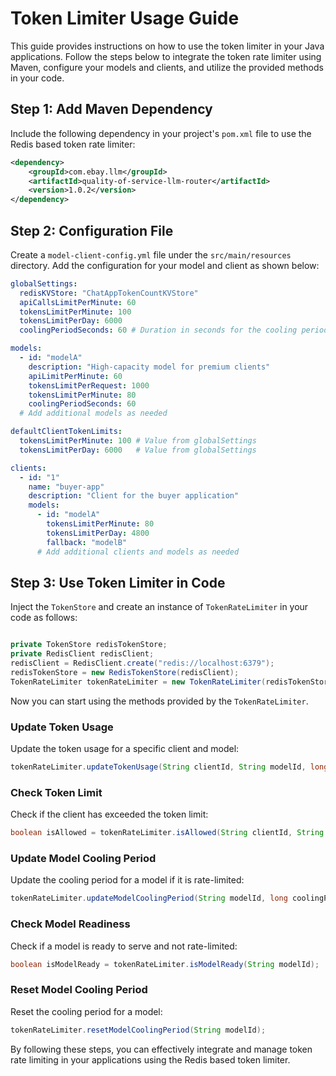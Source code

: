 # Token Limiter Usage Guide

This guide provides instructions on how to use the token limiter in your Java applications. Follow the steps below to integrate the token rate limiter using Maven, configure your models and clients, and utilize the provided methods in your code.

## Step 1: Add Maven Dependency

Include the following dependency in your project's `pom.xml` file to use the Redis based token rate limiter:

```xml
<dependency>
    <groupId>com.ebay.llm</groupId>
    <artifactId>quality-of-service-llm-router</artifactId>
    <version>1.0.2</version>
</dependency>
```

## Step 2: Configuration File

Create a `model-client-config.yml` file under the `src/main/resources` directory. Add the configuration for your model and client as shown below:

```yaml
globalSettings:
  redisKVStore: "ChatAppTokenCountKVStore"
  apiCallsLimitPerMinute: 60
  tokensLimitPerMinute: 100
  tokensLimitPerDay: 6000
  coolingPeriodSeconds: 60 # Duration in seconds for the cooling period

models:
  - id: "modelA"
    description: "High-capacity model for premium clients"
    apiLimitPerMinute: 60
    tokensLimitPerRequest: 1000
    tokensLimitPerMinute: 80
    coolingPeriodSeconds: 60
  # Add additional models as needed

defaultClientTokenLimits:
  tokensLimitPerMinute: 100 # Value from globalSettings
  tokensLimitPerDay: 6000   # Value from globalSettings

clients:
  - id: "1"
    name: "buyer-app"
    description: "Client for the buyer application"
    models:
      - id: "modelA"
        tokensLimitPerMinute: 80
        tokensLimitPerDay: 4800
        fallback: "modelB"
      # Add additional clients and models as needed
```

## Step 3: Use Token Limiter in Code

Inject the `TokenStore` and create an instance of `TokenRateLimiter` in your code as follows:

```java

private TokenStore redisTokenStore;
private RedisClient redisClient;
redisClient = RedisClient.create("redis://localhost:6379");
redisTokenStore = new RedisTokenStore(redisClient);
TokenRateLimiter tokenRateLimiter = new TokenRateLimiter(redisTokenStore);
```

Now you can start using the methods provided by the `TokenRateLimiter`.

### Update Token Usage

Update the token usage for a specific client and model:

```java
tokenRateLimiter.updateTokenUsage(String clientId, String modelId, long tokensUsed);
```

### Check Token Limit

Check if the client has exceeded the token limit:

```java
boolean isAllowed = tokenRateLimiter.isAllowed(String clientId, String modelId, long tokensRequested);
```

### Update Model Cooling Period

Update the cooling period for a model if it is rate-limited:

```java
tokenRateLimiter.updateModelCoolingPeriod(String modelId, long coolingPeriodSeconds);
```

### Check Model Readiness

Check if a model is ready to serve and not rate-limited:

```java
boolean isModelReady = tokenRateLimiter.isModelReady(String modelId);
```

### Reset Model Cooling Period

Reset the cooling period for a model:

```java
tokenRateLimiter.resetModelCoolingPeriod(String modelId);
```

By following these steps, you can effectively integrate and manage token rate limiting in your applications using the Redis based token limiter.
